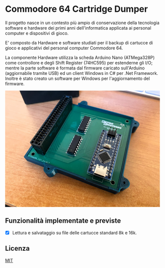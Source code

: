 ﻿# Commodore 64 Cartridge Dumper

Il progetto nasce in un contesto più ampio di conservazione della tecnologia software e hardware dei primi anni dell'informatica applicata ai personal computer e dispositivi di gioco.

E' composto da Hardware e software studiati per il backup di cartucce di gioco e applicativi del personal computer Commodore 64.

La componente Hardware utilizza la scheda Arduino Nano (ATMega328P) come controllore e degli Shift Register (74HC595) per estenderne gli I/O; mentre la parte software è formata dal firmware caricato sull'Arduino (aggiornabile tramite USB) ed un client Windows in C# per .Net Framework. Inoltre è stato creato un software per Windows per l'aggiornamento del firmware.

![alt text](https://github.com/DrVector-000/C64-Cartridge-Dumper/blob/main/Images/IMG_6074.jpg?raw=true)

## Funzionalità implementate e previste
- [x] Lettura e salvataggio su file delle cartucce standard 8k e 16k.

<!---
- [x] Backup ROM su file.
- [x] Backup RAM salvataggio del gioco su file.
	- [x] Memory Bank Controller MBC5.
	- [x] Memory Bank Controller MBC1.
	- [x] Memory Bank Controller MBC3. (Giochi serie Pokèmon)
	- [x] Memory Bank Controller MBC2. In fase di test.
	- [ ] Altri MBC
- [ ] Backup RAM GB Camera su file.
- [X] Restore RAM.
	- [x] Memory Bank Controller MBC5.
	- [x] Memory Bank Controller MBC1.
	- [x] Memory Bank Controller MBC3. (Giochi serie Pokèmon)
	- [x] Memory Bank Controller MBC2. In fase di test.
	- [ ] Altri MBC
- [ ] Restore ROM su Flash Carts.
- [X] Firmware aggiornabile.

![alt text](https://github.com/DrVector-000/GB-Cartridge-Dumper/blob/main/Images/GB%20Cartridge%20Dumper%20002.jpg?raw=true)

## Compatibilità
[Lista compatibilità](https://github.com/DrVector-000/GB-Cartridge-Dumper/blob/main/Docs/Compatibility%20List.txt)
-->

## Licenza
[MIT](https://github.com/DrVector-000/C64-Cartridge-Dumper/blob/main/LICENSE.txt)
